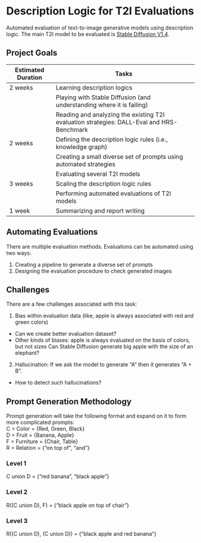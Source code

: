 # Description Logic for T2I Evaluations

Automated evaluation of text-to-image generative models using description logic.
The main T2I model to be evaluated is [Stable Diffusion V1.4](https://huggingface.co/CompVis/stable-diffusion-v1-4).

## Project Goals
| Estimated Duration | Tasks                                                                                   |
|--------------------|-----------------------------------------------------------------------------------------|
|2 weeks             |Learning description logics                                                              |
|                    |Playing with Stable Diffusion (and understanding where it is failing)                    | 
|                    |Reading and analyzing the existing T2I evaluation strategies: DALL-Eval and HRS-Benchmark|
|2 weeks             |Defining the description logic rules (i.e., knowledge graph)                             |
|                    |Creating a small diverse set of prompts using automated strategies                       |
|                    |Evaluating several T2I models                                                            |
|3 weeks             |Scaling the description logic rules                                                      |
|                    |Performing automated evaluations of T2I models                                           |
|1 week              |Summarizing and report writing                                                           |

## Automating Evaluations
There are multiple evaluation methods. Evaluations can be automated using two ways: 
1. Creating a pipeline to generate a diverse set of prompts
2. Designing the evaluation procedure to check generated images

## Challenges
There are a few challenges associated with this task:
1. Bias within evaluation data (like, apple is always associated with red and green colors)
- Can we create better evaluation dataset?
- Other kinds of biases: apple is always evaluated on the basis of colors, but not sizes
Can Stable Diffusion generate big apple with the size of an elephant?
2. Hallucination: If we ask the model to generate “A” then it generates “A + B”.
- How to detect such hallucinations?

## Prompt Generation Methodology
Prompt generation will take the following format and expand on it to form more complicated prompts:<br>
C = Color = {Red, Green, Black}<br>
D = Fruit = {Banana, Apple}<br>
F = Furniture = {Chair, Table}<br>
R = Relation = {“on top of”, “and”}<br>

### Level 1
C union D = {“red banana”, “black apple”}

### Level 2
R((C union D), F) = {“black apple on top of chair”}

### Level 3
R((C union D), (C union D)) = {“black apple and red banana”}


